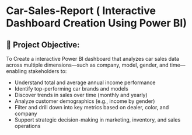 # Car-Sales-Report ( Interactive Dashboard Creation Using Power BI)
## 🎯 Project Objective:

To Create a interactive Power BI dashboard that analyzes car sales data across multiple dimensions—such as company, model, gender, and time—enabling stakeholders to:

* Understand total and average annual income performance
* Identify top-performing car brands and models
* Discover trends in sales over time (monthly and yearly)
* Analyze customer demographics (e.g., income by gender)
* Filter and drill down into key metrics based on dealer, color, and company
* Support strategic decision-making in marketing, inventory, and sales operations

